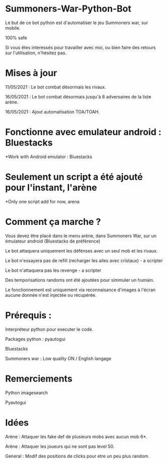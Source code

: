 # Summoners-War-Python-Bot

Le but de ce bot python est d'automatiser le jeu Summoners war, sur mobile.

100% safe

Si vous êtes interessés pour travailler avec moi, ou bien faire des retours sur l'utilisation, n'hésitez pas.

# Mises à jour

11/05/2021 : Le bot combat désormais les rivaux.

16/05/2021 : Le bot combat désormais jusqu'à 8 adversaires de la liste arène.

16/05/2021 : Ajout automatisation TOA/TOAH.

# Fonctionne avec emulateur android : Bluestacks
*Work with Android emulator : Bluestacks

# Seulement un script a été ajouté pour l'instant, l'arène
*Only one script add for now, arena

# Comment ça marche ?
Vous devez être placé dans le menu arène, dans Summoners War, sur un émulateur android (Bluestacks de préférence)

Le bot attaquera uniquement les défénses avec un seul mob et les rivaux.

Le bot n'essayera pas de refill (recharger les ailes avec cristaux) - a scripter

Le bot n'attaquera pas les revenge - a scripter

Des temporisations randoms ont été ajoutées pour simmuler un humain.

Le fonctionnement est uniquement via reconnaisance d'images à l'écran aucune donnée n'est injectée ou récupérée.

# Prérequis :

Interpréteur python pour executer le code.

Packages python : pyautogui

Bluestacks 

Summoners war : Low quality ON / English langage

# Remerciements

Python imagesearch

Pyautogui

# Idées

Arène : Attaquer les fake def de plusieurs mobs avec aucun mob 6*.

Arène : Attaquer les joueurs qui ne sont pas level 50.

General : Modif des positions de clicks pour etre un peu plus random.

